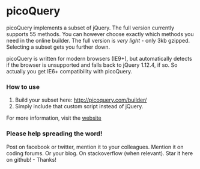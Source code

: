 # picoQuery
picoQuery implements a subset of jQuery. The full version currently supports 55 methods. You can however choose exactly which methods you need in the online builder. The full version is *very light* - only 3kb gzipped. Selecting a subset gets you further down.

picoQuery is written for modern browsers (IE9+), but automatically detects if the browser is unsupported and falls back to jQuery 1.12.4, if so. So actually you get IE6+ compatibility with picoQuery.

### How to use

1. Build your subset here: http://picoquery.com/builder/<br>
2. Simply include that custom script instead of jQuery.

For more information, visit the [website](http://picoquery.com/)

### Please help spreading the word!
Post on facebook or twitter, mention it to your colleagues. Mention it on coding forums. Or your blog. On stackoverflow (when relevant). Star it here on github! - Thanks!

